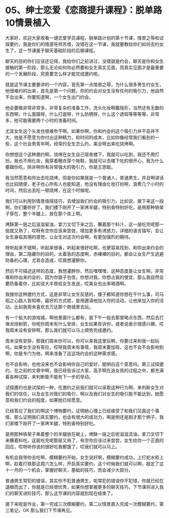 # 05、绅士恋爱《恋商提升课程》：脱单路10情景植入

大家好，欢迎大家收看一键恋爱学员课程，脱单路计划的第十节课，情景之辱和试探要约，我是你们的情感导师苏恨，没错在这一节课，我就要教给你们如何去约女生了，这一节课属于聊天基础阶段的后期课程。

聊天的目的你们应该还记得，我给你们之前讲过，没错就是约会，聊天是你和女生接触的第一阶段，那么无论如何你必然要和女生真实见面，而真实见面才是最重要的一个发展阶段，究竟要怎么样才能完成邀约呢。

就是这节课主要要讲的一个内容，首先第一点情景之辱，为什么很多男生约女生，他很难约的出来，首先是第一个问题，你的约会对女生没有任何的吸引力，他自然不会出来，你要知道啊，一个女生出门约会。

他会要做非常非常多，非常复杂的准备工作，洗头化妆啊戴隐形，当然还有无数的东西啊，什么面膜呀，什么打底呀，什么防晒呀，什么这个遮瑕等等等等，非常多，他可能需要两个小时的准备时间。

尤其女生这个头发也很难吹干啊，如果你啊，你和约会的这个吸引力并不高并不大，他是不愿意为你付出这种精力，和时间的成本，比如你像经常我们看到的一些，这个社会男青年啊，经常约女生怎么约，美女呀出来吃烧烤啊。

你想想这个这种邀约啊，烧烤在女生自己宿舍楼下，我就可以吃到，我还不用打扮，我也不用化妆，我穿着睡衣穿个拖鞋，我就可以去楼下吃的很开心，我为什么要跟你吃，除非啊你有非常强大的吸引力，你是王思聪。

我当然愿意和你出去吃烧烤，但是你如果就是一个普通人，普通男生，并且啊讲话也比较随便，老子也心所有人也能知道，他没有理由化妆打扮啊，浪费几个小时的时间，然后出去吃一顿烧烤，在这个时候呢。

我们可以利用到情景值得技巧，去增加我们约会的吸引力，比如说，接下来这一段啊，你们要听好了，我们楼下刚开了一家烤羊腿，特别香特别好吃，是用那种铁架子穿在，整个羊腿上，放在那个炭上啊。

烤酥第一层之后滋滋留油，拿刀叉切下来之后，蘸着那个料汁，这一层吃完呢那一层就又熟了，哎呀有空你应该来尝尝，增加更多有诱惑力，详细的语言描写，会让女生身临其境的感觉，让女生对这次约会啊，有更加强烈的期待。

呀听起来不错啊，听起来很香，听起来很好吃啊，也更容易找到，和你出来约会的理由，第二隐藏你的目的，太着急的态度啊，赤裸裸的目的，都会让女生产生逃避防备的心理，尤其会造成，哎我想灌醉你。

然后不可描述这样的态度，我想灌醉你，然后嘿嘿嘿，这种态度是让女生啊，非常难和你出来约会的，因为你狼子也信，你想对我，你想占我的便宜，那么我自然会要防备着你，比如说大半夜给女生发送，哎美女也出来喝酒啊。

我接你这种邀约方式，这是非常让女生反感的，傻子都知道你想在干什么事，司马昭之心路人皆知嘛，最好的方式呢，是用邀请他加入你的活动，让他来加入你的活动，比如我周末喜欢去万达那个商城里去玩。

有一个挺大的游戏城，啊他里面什么都有，我下午一般去那里喝点东西，然后去打保龙球射箭，你呢你周末有什么安排，女生如果告诉你，或者说表示很感兴趣，哎我周末没有安排啊，那么我们就可以马上顺势完成邀约。

周末没有安排，那我们周末你可以，你可以来我这里玩啊，你要过来和我一起玩吗，如果女生没有答应，哎呀我周末有事情，我周末要加班，这也不会不会影响到啊，你是专门为他，啊来准备了这这场约会的这种需求感。

也不会影响，也他没来也不会影响你自己的爱好，能明白这个意思吗，第三试探邀约，在之前的文章中啊，我已经告诉过大家，高手啊在追女孩的过程之中，都充满着各种试探，来判断能不能有下一步的举动。

试探邀约也是试探的一种，在邀约之前我们就可以采取这种行为啊，来判断女生对我们的信任，以及女生对我们的吸引，啊以及我们对女生的吸引能不能达到，她愿意和我们约会的程度，如果她已经愿意。

已经答应了我们的啊这个博物要约，证明她心理上已经接受了和我们见面这个事情，那么证明我们真实要约，也会有很大的成功力，啊是例还是刚才那个例子，我们家楼下刚开了一家烤羊腿，特别香特别好吃。

是用那种铁架子串着整个的羊腿放在碳上，烤酥一层之后呢滋滋流油，拿刀叉切下来蘸着料吃，这层吃完呢那层又熟了，有空你应该过来尝尝，女生给你一个正面的回应，哎呀听你说的很好吃我都饿了，哎我们就可以马上。

有机会我带你去吃啊，模糊要约开始，女生说好啊，模糊要约成功，上打蛇水柜上啊，趁着打铁那这周六怎么样，开启真实要约，这个时候我们就可以啊，敲定了这十一月的一个机会，掌握好聊天，基础的技巧，而会减少大部分。

普通男生常犯的错误，其实你不犯普通男生，呃常犯的错误你不犯错，你就已经在退眼而出了，你就是已经很优秀，如果你想掌握更多的聊天技巧，下节课将进入我们的聊天进阶技巧，那么这节课的内容就到现在结束了。

接下来呢是作业，第一完成三次模糊要约，第二以情景直入完成一次模糊要约，第三笔记，OK 那么我们下节课再见。